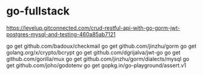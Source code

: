 # go-fullstack


https://levelup.gitconnected.com/crud-restful-api-with-go-gorm-jwt-postgres-mysql-and-testing-460a85ab7121


  go get github.com/badoux/checkmail
  go get github.com/jinzhu/gorm
  go get golang.org/x/crypto/bcrypt
  go get github.com/dgrijalva/jwt-go
  go get github.com/gorilla/mux
  go get github.com/jinzhu/gorm/dialects/mysql
  go get github.com/joho/godotenv
  go get gopkg.in/go-playground/assert.v1
